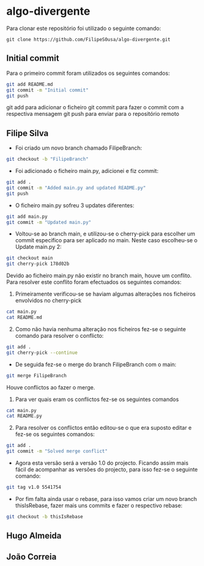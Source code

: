 # algo-divergente
Para clonar este repositório foi utilizado o seguinte comando:
```git
git clone https://github.com/FilipeS0usa/algo-divergente.git
```
## Initial commit
Para o primeiro commit foram utilizados os seguintes comandos:

```bash
git add README.md
git commit -m "Initial commit"
git push
```
git add para adicionar o ficheiro
git commit para fazer o commit com a respectiva mensagem
git push para enviar para o repositório remoto

## Filipe Silva

- Foi criado um novo branch chamado FilipeBranch:

```bash
git checkout -b "FilipeBranch"
```

- Foi adicionado o ficheiro main.py, adicionei e fiz commit:

```bash
git add .
git commit -m "Added main.py and updated README.py"
git push
```

- O ficheiro main.py sofreu 3 updates diferentes:

```bash
git add main.py
git commit -m "Updated main.py"
```

- Voltou-se ao branch main, e utilizou-se o cherry-pick para escolher um commit especifico para ser aplicado no main. Neste caso escolheu-se o Update main.py 2:

```bash
git checkout main
git cherry-pick 178d02b
```
Devido ao ficheiro main.py não existir no branch main, houve um conflito. Para resolver este conflito foram efectuados os seguintes comandos:
1. Primeiramente verificou-se se haviam algumas alterações nos ficheiros envolvidos no cherry-pick
```bash
cat main.py
cat README.md
```
2. Como não havia nenhuma alteração nos ficheiros fez-se o seguinte comando para resolver o conflicto:
```bash
git add .
git cherry-pick --continue
```
- De seguida fez-se o merge do branch FilipeBranch com o main:
```bash
git merge FilipeBranch
```

Houve conflictos ao fazer o merge.

1. Para ver quais eram os conflictos fez-se os seguintes comandos

```bash 
cat main.py
cat README.py
```
2. Para resolver os conflictos então editou-se o que era suposto editar e fez-se os seguintes comandos:
```bash
git add .
git commit -m "Solved merge conflict"
```
- Agora esta versão será a versão 1.0 do projecto. Ficando assim mais fácil de acompanhar as versões do projecto, para isso fez-se o seguinte comando:
```bash
git tag v1.0 5541754
```
- Por fim falta ainda usar o rebase, para isso vamos criar um novo branch thisIsRebase, fazer mais uns commits e fazer o respectivo rebase:
```bash
git checkout -b thisIsRebase

```


## Hugo Almeida

## João Correia

